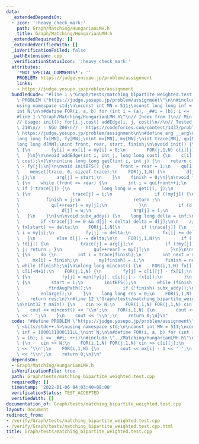 ```yaml
---
data:
  _extendedDependsOn:
  - icon: ':heavy_check_mark:'
    path: Graph/Matching/HungarianLMH.h
    title: Graph/Matching/HungarianLMH.h
  _extendedRequiredBy: []
  _extendedVerifiedWith: []
  _isVerificationFailed: false
  _pathExtension: cpp
  _verificationStatusIcon: ':heavy_check_mark:'
  attributes:
    '*NOT_SPECIAL_COMMENTS*': ''
    PROBLEM: https://judge.yosupo.jp/problem/assignment
    links:
    - https://judge.yosupo.jp/problem/assignment
  bundledCode: "#line 1 \"Graph/tests/matching_bipartite_weighted.test.cpp\"\n#define\
    \ PROBLEM \"https://judge.yosupo.jp/problem/assignment\"\n\n#include <bits/stdc++.h>\n\
    using namespace std;\n\nconst int MN = 511;\nconst long long inf = 1000111000111LL;\n\
    int N;\n\n#define FOR(i, a, b) for (int i = (a), _##i = (b); i <= _##i; ++i)\n\
    #line 1 \"Graph/Matching/HungarianLMH.h\"\n// Index from 1\n// Min cost matching\n\
    // Usage: init(); for[i,j,cost] addEdge(i, j, cost)\n//\n// Tested:\n// - SGU\
    \ 210\n// - SGU 206\n// - https://codeforces.com/contest/1437/problem/C\n// -\
    \ https://judge.yosupo.jp/problem/assignment\n\n#define arg __arg\nlong long c[MN][MN];\n\
    long long fx[MN], fy[MN];\nint mx[MN], my[MN];\nint trace[MN], qu[MN], arg[MN];\n\
    long long d[MN];\nint front, rear, start, finish;\n\nvoid init() {\n    FOR(i,1,N)\
    \ {\n        fy[i] = mx[i] = my[i] = 0;\n        FOR(j,1,N) c[i][j] = inf;\n \
    \   }\n}\n\nvoid addEdge(int i, int j, long long cost) {\n    c[i][j] = min(c[i][j],\
    \ cost);\n}\n\ninline long long getC(int i, int j) {\n    return c[i][j] - fx[i]\
    \ - fy[j];\n}\n\nvoid initBFS() {\n    front = rear = 1;\n    qu[1] = start;\n\
    \    memset(trace, 0, sizeof trace);\n    FOR(j,1,N) {\n        d[j] = getC(start,\
    \ j);\n        arg[j] = start;\n    }\n    finish = 0;\n}\n\nvoid findAugPath()\
    \ {\n    while (front <= rear) {\n        int i = qu[front++];\n        FOR(j,1,N)\
    \ if (!trace[j]) {\n            long long w = getC(i, j);\n            if (!w)\
    \ {\n                trace[j] = i;\n                if (!my[j]) {\n          \
    \          finish = j;\n                    return ;\n                }\n    \
    \            qu[++rear] = my[j];\n            }\n            if (d[j] > w) {\n\
    \                d[j] = w;\n                arg[j] = i;\n            }\n     \
    \   }\n    }\n}\n\nvoid subx_addy() {\n    long long delta = inf;\n    FOR(j,1,N)\n\
    \        if (trace[j] == 0 && d[j] < delta) delta = d[j];\n\n    // xoay\n   \
    \ fx[start] += delta;\n    FOR(j,1,N)\n        if (trace[j]) {\n            int\
    \ i = my[j];\n            fy[j] -= delta;\n            fx[i] += delta;\n     \
    \   }\n        else d[j] -= delta;\n\n    FOR(j,1,N)\n        if (!trace[j] &&\
    \ !d[j]) {\n            trace[j] = arg[j];\n            if (!my[j]) { finish =\
    \ j; return ; }\n            qu[++rear] = my[j];\n        }\n}\n\nvoid enlarge()\
    \ {\n    do {\n        int i = trace[finish];\n        int next = mx[i];\n   \
    \     mx[i] = finish;\n        my[finish] = i;\n        finish = next;\n    }\
    \ while (finish);\n}\n\nlong long mincost() {\n    FOR(i,1,N) fx[i] = *min_element(c[i]+1,\
    \ c[i]+N+1);\n    FOR(j,1,N) {\n        fy[j] = c[1][j] - fx[1];\n        FOR(i,1,N)\
    \ {\n            fy[j] = min(fy[j], c[i][j] - fx[i]);\n        }\n    }\n    FOR(i,1,N)\
    \ {\n        start = i;\n        initBFS();\n        while (finish == 0) {\n \
    \           findAugPath();\n            if (!finish) subx_addy();\n        }\n\
    \        enlarge();\n    }\n    long long res = 0;\n    FOR(i,1,N) res += c[i][mx[i]];\n\
    \    return res;\n}\n#line 12 \"Graph/tests/matching_bipartite_weighted.test.cpp\"\
    \n\nint32_t main() {\n    cin >> N;\n    FOR(i,1,N) FOR(j,1,N) cin >> c[i][j];\n\
    \    cout << mincost() << '\\n';\n    FOR(i,1,N) {\n        cout << mx[i] - 1\
    \ << ' ';\n    }\n    cout << '\\n';\n    return 0;\n}\n"
  code: "#define PROBLEM \"https://judge.yosupo.jp/problem/assignment\"\n\n#include\
    \ <bits/stdc++.h>\nusing namespace std;\n\nconst int MN = 511;\nconst long long\
    \ inf = 1000111000111LL;\nint N;\n\n#define FOR(i, a, b) for (int i = (a), _##i\
    \ = (b); i <= _##i; ++i)\n#include \"../Matching/HungarianLMH.h\"\n\nint32_t main()\
    \ {\n    cin >> N;\n    FOR(i,1,N) FOR(j,1,N) cin >> c[i][j];\n    cout << mincost()\
    \ << '\\n';\n    FOR(i,1,N) {\n        cout << mx[i] - 1 << ' ';\n    }\n    cout\
    \ << '\\n';\n    return 0;\n}\n"
  dependsOn:
  - Graph/Matching/HungarianLMH.h
  isVerificationFile: true
  path: Graph/tests/matching_bipartite_weighted.test.cpp
  requiredBy: []
  timestamp: '2022-01-06 04:03:40+08:00'
  verificationStatus: TEST_ACCEPTED
  verifiedWith: []
documentation_of: Graph/tests/matching_bipartite_weighted.test.cpp
layout: document
redirect_from:
- /verify/Graph/tests/matching_bipartite_weighted.test.cpp
- /verify/Graph/tests/matching_bipartite_weighted.test.cpp.html
title: Graph/tests/matching_bipartite_weighted.test.cpp
---
```

